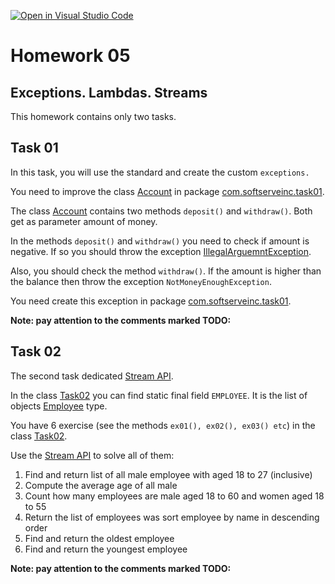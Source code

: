 [![Open in Visual Studio Code](https://classroom.github.com/assets/open-in-vscode-f059dc9a6f8d3a56e377f745f24479a46679e63a5d9fe6f495e02850cd0d8118.svg)](https://classroom.github.com/online_ide?assignment_repo_id=6780914&assignment_repo_type=AssignmentRepo)
# Homework 05

## Exceptions. Lambdas. Streams

This homework contains only two tasks.

## Task 01

In this task, you will use the standard and create the custom `exceptions.` 

You need to improve the class [Account](src/main/java/com/softserveinc/task01/Account.java) 
in package [com.softserveinc.task01](src/main/java/com/softserveinc/task01).

The class [Account](src/main/java/com/softserveinc/task01/Account.java) contains two methods
`deposit()` and `withdraw()`. Both get as parameter amount of money.

In the methods `deposit()` and `withdraw()` you need to check if amount is negative. If so you should
throw the exception [IllegalArguemntException](https://docs.oracle.com/en/java/javase/11/docs/api/java.base/java/lang/IllegalArgumentException.html).

Also, you should check the method `withdraw()`. If the amount is higher than the balance then throw the exception `NotMoneyEnoughException`.

You need create this exception in package [com.softserveinc.task01](src/main/java/com/softserveinc/task01).

**Note: pay attention to the comments marked TODO:**

## Task 02

The second task dedicated [Stream API](https://docs.oracle.com/javase/8/docs/api/java/util/stream/Stream.html).

In the class [Task02](src/main/java/com/softserveinc/task02/Task02.java) you can find static
final field `EMPLOYEE`. It is the list of objects [Employee](src/main/java/com/softserveinc/task02/Employee.java) type.

You have 6 exercise (see the methods `ex01(), ex02(), ex03() etc`) in the class [Task02](src/main/java/com/softserveinc/task02/Task02.java).

Use the [Stream API](https://docs.oracle.com/javase/8/docs/api/java/util/stream/Stream.html) to solve all of them:

1. Find and return list of all male employee with aged 18 to 27 (inclusive)
2. Compute the average age of all male
3. Count how many employees are male aged 18 to 60 and women aged 18 to 55
4. Return the list of employees was sort employee by name in descending order
5. Find and return the oldest employee
6. Find and return the youngest employee

**Note: pay attention to the comments marked TODO:**



